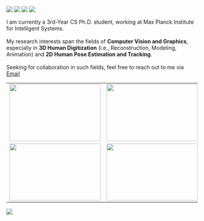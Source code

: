 [![](https://img.shields.io/badge/website-orange?&style=for-the-badge&logo=Google%20chrome&logoColor=white)](https://xiuyuliang.cn/)
[![](https://img.shields.io/badge/google%20scholar-%234285F4.svg?&style=for-the-badge&logo=google-scholar&logoColor=white)](https://scholar.google.com.hk/citations?hl=zh-CN&user=9zAA9rQAAAAJ)
[![](https://img.shields.io/twitter/follow/yuliangxiu?style=for-the-badge&logo=Twitter&labelColor=00acee&logoColor=white&color=2bc4ff)](https://twitter.com/yuliangxiu)
[![](https://img.shields.io/youtube/channel/views/UCicL0Co86tGbzoV2heWiEaA?logo=youtube&labelColor=ce4630&style=for-the-badge)](https://www.youtube.com/channel/UCicL0Co86tGbzoV2heWiEaA)

I am currently a 3rd-Year CS Ph.D. student, working at Max Planck Institute for Intelligent Systems. <br><br> My research interests span the fields of <strong>Computer Vision and Graphics</strong>, especially in <strong>3D Human Digitization</strong> (i.e., Reconstruction, Modeling, Animation) and <strong>2D Human Pose Estimation and Tracking</strong>. <br/><br/>Seeking for collaboration in such fields, feel free to reach out to me via <a href="mailto:yuliang.xiu@tuebingen.mpg.de?subject=intention of cooperation from [name]-[title]-[institute]">Email</a>


<table style="margin-left:auto; margin-right:auto;">
  <tr>
    <td><img src="https://user-images.githubusercontent.com/7944350/232624929-8d758e74-3695-4045-8687-f0bc4af0361b.gif" height=150px width=240px></td>
    <td><img src="https://user-images.githubusercontent.com/7944350/232289227-e04a958f-dfc1-4bc8-8b1d-8bef9afbebba.gif" height=150px width=240px></td>
    <td><img src="https://user-images.githubusercontent.com/7944350/232289180-fe063d86-7e85-4d5f-8e5a-cbd8f9638d71.gif" height=150px width=240px></td>
  </tr>
  <tr>
    <td><img src="https://user-images.githubusercontent.com/7944350/153691477-aad7064b-a36c-4d73-bb03-95d01bc08e13.gif" height=150px width=240px></td>
    <td><img src="https://user-images.githubusercontent.com/7944350/153691479-4186d4a8-b11a-4aee-9ae7-082f7dabb318.gif" height=150px width=240px></td>
    <td><img src="https://user-images.githubusercontent.com/7944350/153691473-651f5c22-582e-4d98-9bfe-83574bd31af4.gif" height=150px width=240px></td>
  </tr>
</table>

![](https://komarev.com/ghpvc/?username=yuliangxiu&style=flat-square)
